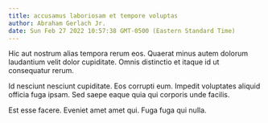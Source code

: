 ```yaml
---
title: accusamus laboriosam et tempore voluptas
author: Abraham Gerlach Jr.
date: Sun Feb 27 2022 10:57:38 GMT-0500 (Eastern Standard Time)
---
```

Hic aut nostrum alias tempora rerum eos. Quaerat minus autem dolorum laudantium velit dolor cupiditate. Omnis distinctio et itaque id ut consequatur rerum.

 Id nesciunt nesciunt cupiditate. Eos corrupti eum. Impedit voluptates aliquid officia fuga ipsam. Sed saepe eaque quia qui corporis unde facilis.

 Est esse facere. Eveniet amet amet qui. Fuga fuga qui nulla.
